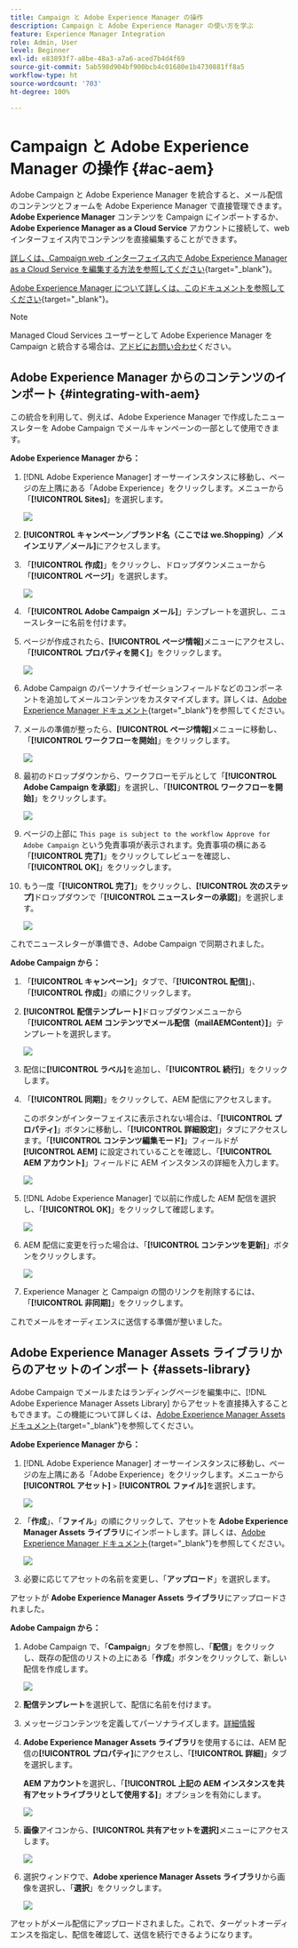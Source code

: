 ```yaml
---
title: Campaign と Adobe Experience Manager の操作
description: Campaign と Adobe Experience Manager の使い方を学ぶ
feature: Experience Manager Integration
role: Admin, User
level: Beginner
exl-id: e83893f7-a8be-48a3-a7a6-aced7b4d4f69
source-git-commit: 5ab598d904bf900bcb4c01680e1b4730881ff8a5
workflow-type: ht
source-wordcount: '703'
ht-degree: 100%

---
```


# Campaign と Adobe Experience Manager の操作 {#ac-aem}

Adobe Campaign と Adobe Experience Manager を統合すると、メール配信のコンテンツとフォームを Adobe Experience Manager で直接管理できます。**Adobe Experience Manager** コンテンツを Campaign にインポートするか、**Adobe Experience Manager as a Cloud Service** アカウントに接続して、web インターフェイス内でコンテンツを直接編集することができます。

[詳しくは、Campaign web インターフェイス内で Adobe Experience Manager as a Cloud Service を編集する方法を参照してください](https://experienceleague.adobe.com/docs/campaign-web/v8/integrations/aem-content.html?lang=ja){target="_blank"}。

[Adobe Experience Manager について詳しくは、このドキュメントを参照してください](https://experienceleague.adobe.com/docs/experience-manager-65/administering/integration/campaignonpremise.html?lang=ja#aem-and-adobe-campaign-integration-workflow){target="_blank"}。


>[!NOTE]
>
>Managed Cloud Services ユーザーとして Adobe Experience Manager を Campaign と統合する場合は、[アドビにお問い合わせ](../start/campaign-faq.md#support)ください。

## Adobe Experience Manager からのコンテンツのインポート {#integrating-with-aem}

この統合を利用して、例えば、Adobe Experience Manager で作成したニュースレターを Adobe Campaign でメールキャンペーンの一部として使用できます。

**Adobe Experience Manager から：**

1. [!DNL Adobe Experience Manager] オーサーインスタンスに移動し、ページの左上隅にある「Adobe Experience」をクリックします。メニューから「**[!UICONTROL Sites]**」を選択します。

   ![](assets/aem_authoring_1.png)

1. **[!UICONTROL キャンペーン／ブランド名（ここでは we.Shopping）／メインエリア／メール]**&#x200B;にアクセスします。

1. 「**[!UICONTROL 作成]**」をクリックし、ドロップダウンメニューから「**[!UICONTROL ページ]**」を選択します。

   ![](assets/aem_authoring_2.png)

1. 「**[!UICONTROL Adobe Campaign メール]**」テンプレートを選択し、ニュースレターに名前を付けます。

1. ページが作成されたら、**[!UICONTROL ページ情報]**&#x200B;メニューにアクセスし、「**[!UICONTROL プロパティを開く]**」をクリックします。

   ![](assets/aem_authoring_3.png)

1. Adobe Campaign のパーソナライゼーションフィールドなどのコンポーネントを追加してメールコンテンツをカスタマイズします。詳しくは、[Adobe Experience Manager ドキュメント](https://experienceleague.adobe.com/docs/experience-manager-65/content/sites/authoring/aem-adobe-campaign/campaign.html?lang=ja#editing-email-content){target="_blank"}を参照してください。

1. メールの準備が整ったら、**[!UICONTROL ページ情報]**&#x200B;メニューに移動し、「**[!UICONTROL ワークフローを開始]**」をクリックします。

   ![](assets/aem_authoring_4.png)

1. 最初のドロップダウンから、ワークフローモデルとして「**[!UICONTROL Adobe Campaign を承認]**」を選択し、「**[!UICONTROL ワークフローを開始]**」をクリックします。

   ![](assets/aem_authoring_5.png)

1. ページの上部に `This page is subject to the workflow Approve for Adobe Campaign` という免責事項が表示されます。免責事項の横にある「**[!UICONTROL 完了]**」をクリックしてレビューを確認し、「**[!UICONTROL OK]**」をクリックします。

1. もう一度「**[!UICONTROL 完了]**」をクリックし、**[!UICONTROL 次のステップ]**&#x200B;ドロップダウンで「**[!UICONTROL ニュースレターの承認]**」を選択します。

   ![](assets/aem_authoring_6.png)

これでニュースレターが準備でき、Adobe Campaign で同期されました。

**Adobe Campaign から：**

1. 「**[!UICONTROL キャンペーン]**」タブで、「**[!UICONTROL 配信]**」、「**[!UICONTROL 作成]**」の順にクリックします。

1. **[!UICONTROL 配信テンプレート]**&#x200B;ドロップダウンメニューから「**[!UICONTROL AEM コンテンツでメール配信（mailAEMContent）]**」テンプレートを選択します。

   ![](assets/aem_authoring_7.png)

1. 配信に&#x200B;**[!UICONTROL ラベル]**&#x200B;を追加し、「**[!UICONTROL 続行]**」をクリックします。

1. 「**[!UICONTROL 同期]**」をクリックして、AEM 配信にアクセスします。

   このボタンがインターフェイスに表示されない場合は、「**[!UICONTROL プロパティ]**」ボタンに移動し、「**[!UICONTROL 詳細設定]**」タブにアクセスします。「**[!UICONTROL コンテンツ編集モード]**」フィールドが **[!UICONTROL AEM]** に設定されていることを確認し、「**[!UICONTROL AEM アカウント]**」フィールドに AEM インスタンスの詳細を入力します。

   ![](assets/aem_authoring_8.png)

1. [!DNL Adobe Experience Manager] で以前に作成した AEM 配信を選択し、「**[!UICONTROL OK]**」をクリックして確認します。

   ![](assets/aem_authoring_11.png)

1. AEM 配信に変更を行った場合は、「**[!UICONTROL コンテンツを更新]**」ボタンをクリックします。

   ![](assets/aem_authoring_12.png)

1. Experience Manager と Campaign の間のリンクを削除するには、「**[!UICONTROL 非同期]**」をクリックします。

これでメールをオーディエンスに送信する準備が整いました。

## Adobe Experience Manager Assets ライブラリからのアセットのインポート {#assets-library}

Adobe Campaign でメールまたはランディングページを編集中に、[!DNL Adobe Experience Manager Assets Library] からアセットを直接挿入することもできます。この機能について詳しくは、[Adobe Experience Manager Assets ドキュメント](https://experienceleague.adobe.com/docs/experience-manager-65/content/assets/managing/manage-assets.html?lang=ja){target="_blank"}を参照してください。

**Adobe Experience Manager から：**

1. [!DNL Adobe Experience Manager] オーサーインスタンスに移動し、ページの左上隅にある「Adobe Experience」をクリックします。メニューから&#x200B;**[!UICONTROL アセット]** `>` **[!UICONTROL ファイル]**&#x200B;を選択します。

   ![](assets/aem_assets_1.png)

1. 「**作成**」、「**ファイル**」の順にクリックして、アセットを **Adobe Experience Manager Assets ライブラリ**&#x200B;にインポートします。詳しくは、[Adobe Experience Manager ドキュメント](https://experienceleague.adobe.com/docs/experience-manager-65/content/assets/managing/manage-assets.html?lang=ja#uploading-assets){target="_blank"}を参照してください。

   ![](assets/aem_assets_2.png)

1. 必要に応じてアセットの名前を変更し、「**アップロード**」を選択します。

アセットが **Adobe Experience Manager Assets ライブラリ**&#x200B;にアップロードされました。

**Adobe Campaign から：**

1. Adobe Campaign で、「**Campaign**」タブを参照し、「**配信**」をクリックし、既存の配信のリストの上にある「**作成**」ボタンをクリックして、新しい配信を作成します。

   ![](assets/aem_assets_3.png)

1. **配信テンプレート**&#x200B;を選択して、配信に名前を付けます。

1. メッセージコンテンツを定義してパーソナライズします。[詳細情報](../send/email.md)

1. **Adobe Experience Manager Assets ライブラリ**&#x200B;を使用するには、AEM 配信の&#x200B;**[!UICONTROL プロパティ]**&#x200B;にアクセスし、「**[!UICONTROL 詳細]**」タブを選択します。

   **AEM アカウント**&#x200B;を選択し、「**[!UICONTROL 上記の AEM インスタンスを共有アセットライブラリとして使用する]**」オプションを有効にします。

   ![](assets/aem_authoring_9.png)

1. **画像**&#x200B;アイコンから、**[!UICONTROL 共有アセットを選択]**&#x200B;メニューにアクセスします。

   ![](assets/aem_assets_4.png)

1. 選択ウィンドウで、**Adobe xperience Manager Assets ライブラリ**&#x200B;から画像を選択し、「**選択**」をクリックします。

   ![](assets/aem_assets_5.png)

アセットがメール配信にアップロードされました。これで、ターゲットオーディエンスを指定し、配信を確認して、送信を続行できるようになります。
